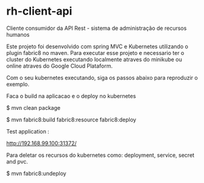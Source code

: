 # rh-client-api

Cliente consumidor da API Rest - sistema de administração de recursos humanos

Este projeto foi desenvolvido com spring MVC e Kubernetes utilizando o plugin fabric8 no maven. Para executar esse projeto e necessario ter o cluster do Kubernetes executando localmente atraves do minikube ou online atraves do Google Cloud Plataform.

Com o seu kubernetes executando, siga os passos abaixo para reproduzir o exemplo.

Faca o build na aplicacao e o deploy no kubernetes

$ mvn clean package

$ mvn fabric8:build fabric8:resource fabric8:deploy

Test application :

http://192.168.99.100:31372/  

Para deletar os recursos do kubernetes como: deployment, service, secret and pvc.

$ mvn fabric8:undeploy

